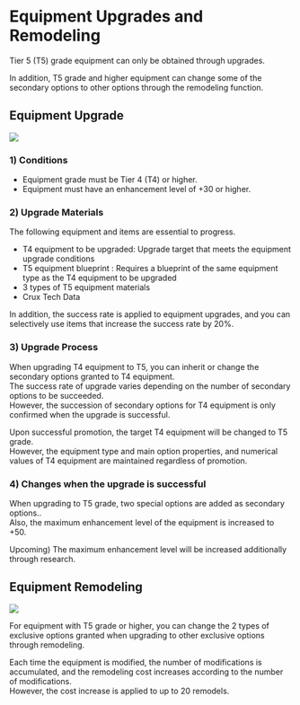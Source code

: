 # Equipment Upgrades and Remodeling

Tier 5 (T5) grade equipment can only be obtained through upgrades.

In addition, T5 grade and higher equipment can change some of the secondary options to other options through the remodeling function.


## Equipment Upgrade
![](https://astrokings.s3.ap-northeast-2.amazonaws.com/html/img/help/205_01.jpg)

### 1) Conditions
- Equipment grade must be Tier 4 (T4) or higher.
- Equipment must have an enhancement level of +30 or higher.


### 2) Upgrade Materials

The following equipment and items are essential to progress.

- T4 equipment to be upgraded: Upgrade target that meets the equipment upgrade conditions
- T5 equipment blueprint : Requires a blueprint of the same equipment type as the T4 equipment to be upgraded
- 3 types of T5 equipment materials
- Crux Tech Data


In addition, the success rate is applied to equipment upgrades, and you can selectively use items that increase the success rate by 20%.


### 3) Upgrade Process

When upgrading T4 equipment to T5, you can inherit or change the secondary options granted to T4 equipment.<br>
The success rate of upgrade varies depending on the number of secondary options to be succeeded.<br>
However, the succession of secondary options for T4 equipment is only confirmed when the upgrade is successful.

Upon successful promotion, the target T4 equipment will be changed to T5 grade.<br>
However, the equipment type and main option properties, and numerical values of T4 equipment are maintained regardless of promotion.


### 4) Changes when the upgrade is successful

When upgrading to T5 grade, two special options are added as secondary options..<br>
Also, the maximum enhancement level of the equipment is increased to +50.

Upcoming) The maximum enhancement level will be increased additionally through research.



## Equipment Remodeling
![](https://astrokings.s3.ap-northeast-2.amazonaws.com/html/img/help/205_02.jpg)

For equipment with T5 grade or higher, you can change the 2 types of exclusive options granted when upgrading to other exclusive options through remodeling.<br>

Each time the equipment is modified, the number of modifications is accumulated, and the remodeling cost increases according to the number of modifications.<br>
However, the cost increase is applied to up to 20 remodels.
